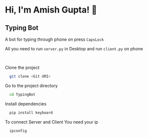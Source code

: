 # Hi, I'm Amish Gupta! 👋

## Typing Bot

A bot for typing through phone on press `CapsLock`

All you need to run `server.py` in Desktop
and run `client.py` on phone

<br/>

Clone the project

```bash
  git clone <Git URI>
```

Go to the project directory

```bash
  cd TypingBot
```

Install dependencies

```bash
  pip install keyboard
```

To connect Server and Client 
You need your ip

```bash
  ipconfig
```
